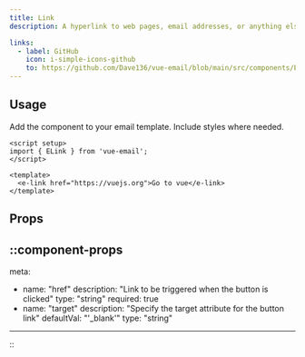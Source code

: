 ```yaml
---
title: Link
description: A hyperlink to web pages, email addresses, or anything else a URL can address.

links:
  - label: GitHub
    icon: i-simple-icons-github
    to: https://github.com/Dave136/vue-email/blob/main/src/components/ELink.vue
---
```



## Usage
Add the component to your email template. Include styles where needed.

```vue
<script setup>
import { ELink } from 'vue-email';
</script>

<template>
  <e-link href="https://vuejs.org">Go to vue</e-link>
</template>
```

## Props

::component-props
---
meta:
  - name: "href"
    description: "Link to be triggered when the button is clicked"
    type: "string"
    required: true
  - name: "target"
    description: "Specify the target attribute for the button link"
    defaultVal: "'_blank'"
    type: "string"
---
::
